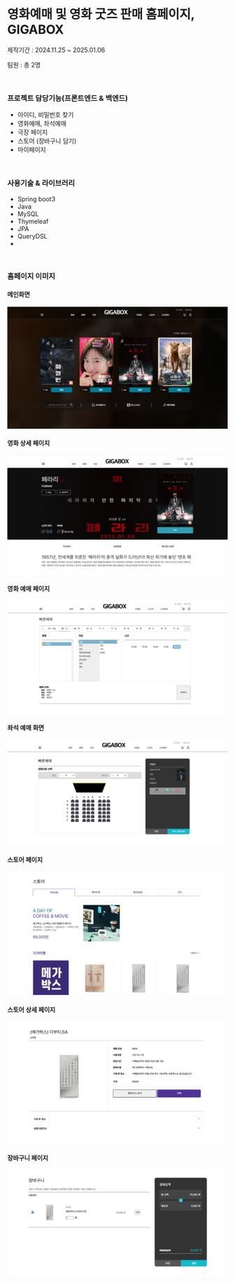 <h1>영화예매 및 영화 굿즈 판매 홈페이지, GIGABOX</h1>
<p>제작기간 : 2024.11.25 ~ 2025.01.06</p>
<p>팀원 : 총 2명</p>
<br>

<h3>프로젝트 담당기능(프론트엔드 & 백엔드)</h3>
<ul>
  <li>아이디, 비밀번호 찾기</li>
  <li>영화예매, 좌석예매</li>
  <li>극장 페이지</li>
  <li>스토어 (장바구니 담기)</li>
  <li>마이페이지</li>
</ul>
<br>

<h3>사용기술 & 라이브러리</h3>
<ul>
  <li>Spring boot3</li>
  <li>Java</li>
  <li>MySQL</li>
  <li>Thymeleaf</li>
  <li>JPA</li>
  <li>QueryDSL</li>
  <li></li>
</ul>
<br>


<h3>홈페이지 이미지</h3>
<h4>메인화면</h4>
<img src="screen2/gigabox.png" alt="홈페이지 메인">
<br>
<h4>영화 상세 페이지</h4>
<img src="screen2/gigabox2.png" alt="홈페이지 메인">
<br>
<h4>영화 예매 페이지</h4>
<img src="screen2/gigabox3.png" alt="홈페이지 메인">
<br>
<h4>좌석 예매 화면</h4>
<img src="screen2/gigabox4.png" alt="홈페이지 메인">
<br>
<h4>스토어 페이지</h4>
<img src="screen2/gigabox7.png" alt="홈페이지 메인">
<br>
<h4>스토어 상세 페이지</h4>
<img src="screen2/gigabox6.png" alt="홈페이지 메인">
<br>
<h4>장바구니 페이지</h4>
<img src="screen2/gigabox8.png" alt="홈페이지 메인">
